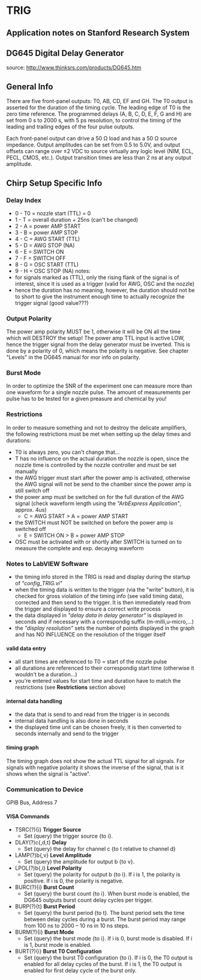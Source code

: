 # TRIG
## Application notes on Stanford Research System 
## DG645 Digital Delay Generator 
source: http://www.thinksrs.com/products/DG645.htm

## General Info
There are five front-panel outputs: T0, AB, CD, EF and GH. The T0 output is asserted for the duration of the timing cycle. The leading edge of T0 is the zero time reference. The programmed delays (A, B, C, D, E, F, G and H) are set from 0 s to 2000 s, with 5 ps resolution, to control the timing of the leading and trailing edges of the four pulse outputs.

Each front-panel output can drive a 50 Ω load and has a 50 Ω source impedance. Output amplitudes can be set from 0.5 to 5.0V, and output offsets can range over ±2 VDC to source virtually any logic level (NIM, ECL, PECL, CMOS, etc.). Output transition times are less than 2 ns at any output amplitude.

## Chirp Setup Specific Info
### Delay Index
- 0 - T0 = nozzle start (TTL) = 0
- 1 - T = overall duration + 25ns (can't be changed)
- 2 - A = power AMP START
- 3 - B = power AMP STOP
- 4 - C = AWG START (TTL)
- 5 - D = AWG STOP (NA)
- 6 - E = SWITCH ON 
- 7 - F = SWITCH OFF
- 8 - G = OSC START (TTL)
- 9 - H = OSC STOP (NA)
notes:
- for signals marked as (TTL), only the rising flank of the signal is of interest, since it is used as a trigger (valid for AWG, OSC and the nozzle)
- hence the duration has no meaning, however, the duration should not be to short to give the instrument enough time to actually recognize the trigger signal (good value???)

### Output Polarity
The power amp polarity MUST be 1, otherwise it will be ON all the time which will DESTROY the setup! The power amp TTL input is active LOW, hence the trigger signal from the delay generator must be inverted. This is done by a polarity of 0, which means the polarity is negative. See chapter "Levels" in the DG645 manual for mor info on polarity.

### Burst Mode
In order to optimize the SNR of the experiment one can measure more than one waveform for a single nozzle pulse. The amount of measurements per pulse has to be tested for a given preasure and chemical by you!

### Restrictions 
In order to measure something and not to destroy the delicate amplifiers, the following restrictions must be met when setting up the delay times and durations:
- T0 is always zero, you can't change that...
- T has no influence on the actual duration the nozzle is open, since the nozzle time is controlled by the nozzle controller and must be set manually
- the AWG trigger must start after the power amp is activated, otherwise the AWG signal will not be send to the chamber since the power amp is still switch off
- the power amp must be switched on for the full duration of the AWG signal (check waveform length using the *"ArbExpress Application"*, approx. 4us) 
  - C = AWG START > A = power AMP START
- the SWITCH must NOT be switched on before the power amp is switched off 
  - E = SWITCH ON > B = power AMP STOP
- OSC must be activated with or shortly after SWITCH is turned on to measure the complete and exp. decaying waveform 

### Notes to LabVIEW Software 
- the timing info stored in the TRIG is read and display during the startup of *"config_TRIG.vi"*
- when the timing data is written to the trigger (via the "write" button), it is checked for gross violation of the timing info (see valid timing data), corrected and then send to the trigger. It is then immediately read from the trigger and displayed to ensure a correct write process
- the data displayed in *"delay data in delay generator"* is displayed in seconds and if necessary with a correspondig suffix (m-milli,u-micro,...) 
- the *"display resolution"* sets the number of points displayed in the graph and has NO INFLUENCE on the resolution of the trigger itself

#### valid data entry
- all start times are referenced to T0 = start of the nozzle pulse
- all durations are referenced to their correspondig start time (otherwise it wouldn't be a duration...)
- you're entered values for start time and duration have to match the restrictions (see **Restrictions** section above)

#### internal data handling
- the data that is send to and read from the trigger is in seconds
- internal data handling is also done in seconds 
- the displayed time unit can be chosen freely, it is then converted to seconds internally and send to the trigger

#### timing graph
The timing graph does not show the actual TTL signal for all signals. For signals with negative polarity it shows the inverse of the signal, that is it shows when the signal is "active".

### Communication to Device
GPIB Bus, Address 7

#### VISA Commands
- TSRC(?){i} **Trigger Source** 
  - Set (query) the trigger source {to i}.
- DLAY(?)c{,d,t} **Delay**
  - Set (query) the delay for channel c {to t relative to channel d}
- LAMP(?)b{,v} **Level Amplitude**
  - Set (query) the amplitude for output b {to v}.
- LPOL(?)b{,i} **Level Polarity** 
  - Set (query) the polarity for output b {to i}. If i is 1, the polarity is positive. If i is 0, the polarity is negative.
- BURC(?){i} **Burst Count**
   - Set (query) the burst count {to i}. When burst mode is enabled, the DG645 outputs burst count delay cycles per trigger.
- BURP(?){t} **Burst Period**
  - Set (query) the burst period {to t}. The burst period sets the time between delay cycles during a burst. The burst period may range from 100 ns to 2000 – 10 ns in 10 ns steps.
- BURM(?){i} **Burst Mode**
  - Set (query) the burst mode {to i}. If i is 0, burst mode is disabled. If i is 1, burst mode is enabled.
- BURT(?){i} **Burst T0 Configuration**
  - Set (query) the burst T0 configuration {to i}. If i is 0, the T0 output is enabled for all delay cycles of the burst. If i is 1, the T0 output is enabled for first delay cycle of the burst only.
